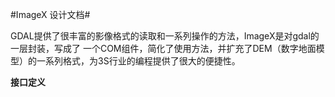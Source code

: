 #ImageX 设计文档#

  GDAL提供了很丰富的影像格式的读取和一系列操作的方法，ImageX是对gdal的一层封装，写成了
一个COM组件，简化了使用方法，并扩充了DEM（数字地面模型）的一系列格式，为3S行业的编程提供了很大的便捷性。


**接口定义**

